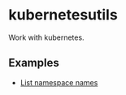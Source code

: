 # kubernetesutils

Work with kubernetes.

## Examples

- [List namespace names](Example_ListNamespaceNames.go)